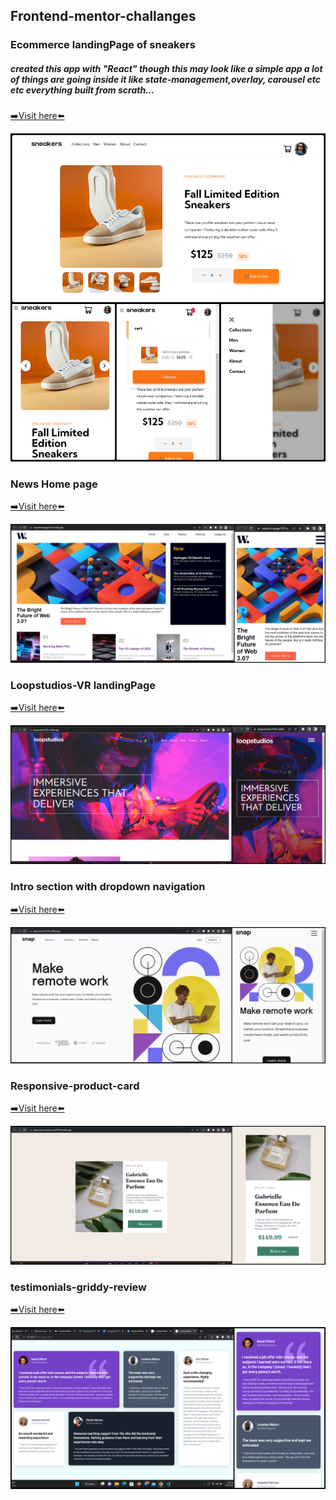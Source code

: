 ## Frontend-mentor-challanges

### Ecommerce landingPage of sneakers

##### created this app with "React" though this may look like a simple app a lot of things are going inside it like state-management,overlay, carousel etc etc everything built from scrath...

<a href="https://ecommerce-sneakers-home7070.netlify.app/">➡️Visit here⬅️ </a>

<img src="./completed-imgs/ecommerce-landing-page.jpg"  />

### News Home page

<a href="https://newshomepage7070.netlify.app/">➡️Visit here⬅️ </a>

<img src="./completed-imgs/news-web3.0.jpg"  />

### Loopstudios-VR landingPage

<a href="https://loopstudios7070.netlify.app/">➡️Visit here⬅️ </a>

<img src="./completed-imgs/loop-studios.jpg"  />

### Intro section with dropdown navigation

<a href="https://snap-remote7070.netlify.app/">➡️Visit here⬅️ </a>

<img src="./completed-imgs/intro-section-with-drop-down.jpg"  />

### Responsive-product-card

<a href="https://responsive-product-card7070.netlify.app/">➡️Visit here⬅️ </a>

<img src="./completed-imgs/reponsive-image-card.jpg"  />

### testimonials-griddy-review

<a href="https://griddy-review7070.netlify.app/">➡️Visit here⬅️ </a>

<img src="./completed-imgs/griddy-review.jpg"  />
